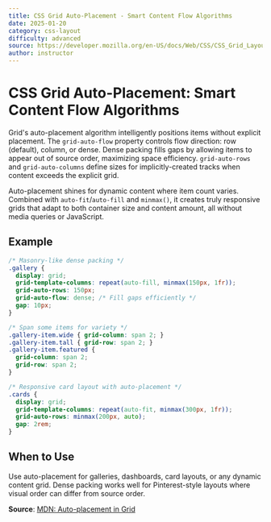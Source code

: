 ```yaml
---
title: CSS Grid Auto-Placement - Smart Content Flow Algorithms
date: 2025-01-20
category: css-layout
difficulty: advanced
source: https://developer.mozilla.org/en-US/docs/Web/CSS/CSS_Grid_Layout/Auto-placement_in_CSS_Grid_Layout
author: instructor
---
```


# CSS Grid Auto-Placement: Smart Content Flow Algorithms

Grid's auto-placement algorithm intelligently positions items without explicit placement. The `grid-auto-flow` property controls flow direction: row (default), column, or dense. Dense packing fills gaps by allowing items to appear out of source order, maximizing space efficiency. `grid-auto-rows` and `grid-auto-columns` define sizes for implicitly-created tracks when content exceeds the explicit grid.

Auto-placement shines for dynamic content where item count varies. Combined with `auto-fit`/`auto-fill` and `minmax()`, it creates truly responsive grids that adapt to both container size and content amount, all without media queries or JavaScript.

## Example

```css
/* Masonry-like dense packing */
.gallery {
  display: grid;
  grid-template-columns: repeat(auto-fill, minmax(150px, 1fr));
  grid-auto-rows: 150px;
  grid-auto-flow: dense; /* Fill gaps efficiently */
  gap: 10px;
}

/* Span some items for variety */
.gallery-item.wide { grid-column: span 2; }
.gallery-item.tall { grid-row: span 2; }
.gallery-item.featured { 
  grid-column: span 2;
  grid-row: span 2;
}

/* Responsive card layout with auto-placement */
.cards {
  display: grid;
  grid-template-columns: repeat(auto-fit, minmax(300px, 1fr));
  grid-auto-rows: minmax(200px, auto);
  gap: 2rem;
}
```

## When to Use

Use auto-placement for galleries, dashboards, card layouts, or any dynamic content grid. Dense packing works well for Pinterest-style layouts where visual order can differ from source order.

**Source**: [MDN: Auto-placement in Grid](https://developer.mozilla.org/en-US/docs/Web/CSS/CSS_Grid_Layout/Auto-placement_in_CSS_Grid_Layout)
